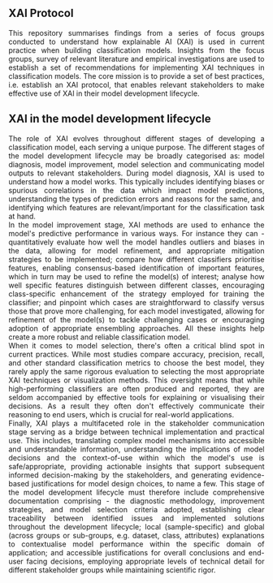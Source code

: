 ## XAI Protocol

<div align="justify">
This repository summarises findings from a series of focus groups conducted to understand how explainable AI (XAI) is used in current practice when building classification models. Insights from the focus groups, survey of relevant literature and empirical investigations are used to establish a set of recommendations for implementing XAI techniques in classification models. The core mission is to provide a set of best practices, i.e. establish an XAI protocol, that enables relevant stakeholders to make effective use of XAI in their model development lifecycle. 
</div>

## XAI in the model development lifecycle

<div align="justify">
The role of XAI evolves throughout different stages of developing a classification model, each serving a unique purpose. The different stages of the model development lifecycle may be broadly categorised as: model diagnosis, model improvement, model selection and communicating model outputs to relevant stakeholders. During model diagnosis, XAI is used to understand how a model works. This typically includes identifying biases or spurious correlations in the data which impact model predictions, understanding the types of prediction errors and reasons for the same, and identifying which features are relevant/important for the classification task at hand. 
</div>

<div align="justify">
In the model improvement stage, XAI methods are used to enhance the model's predictive performance in various ways. For instance they can - quantitatively evaluate how well the model handles outliers and biases in the data, allowing for model refinement, and appropriate mitigation strategies to be implemented; compare how different classifiers prioritise features, enabling consensus-based identification of important features, which in turn may be used to refine the model(s) of interest; analyse how well specific features distinguish between different classes, encouraging class-specific enhancement of the strategy employed for training the classifier; and pinpoint which cases are straightforward to classify versus those that prove more challenging, for each model investigated, allowing for refinement of the model(s) to tackle challenging cases or encouraging adoption of appropriate ensembling approaches. All these insights help create a more robust and reliable classification model. 
</div>

<div align="justify">
When it comes to model selection, there's often a critical blind spot in current practices. While most studies compare accuracy, precision, recall, and other standard classification metrics to choose the best model, they rarely apply the same rigorous evaluation to selecting the most appropriate XAI techniques or visualization methods. This oversight means that while high-performing classifiers are often produced and reported, they are seldom accompanied by effective tools for explaining or visualising their decisions. As a result they often don't effectively communicate their reasoning to end users, which is crucial for real-world applications. 
</div>

<div align="justify">
Finally, XAI plays a multifaceted role in the stakeholder communication stage serving as a bridge between technical implementation and practical use. This includes, translating complex model mechanisms into accessible and understandable information, understanding the implications of model decisions and the context-of-use within which the model's use is safe/appropriate, providing actionable insights that support subsequent informed decision-making by the stakeholders, and generating evidence-based justifications for model design choices, to name a few. This stage of the model development lifecycle must therefore include comprehensive documentation comprising - the diagnostic methodology, improvement strategies, and model selection criteria adopted, establishing clear traceability between identified issues and implemented solutions throughout the development lifecycle; local (sample-specific) and global (across groups or sub-groups, e.g. dataset, class, attributes) explanations to contextualise model performance within the specific domain of application; and accessible justifications for overall conclusions and end-user facing decisions, employing appropriate levels of technical detail for different stakeholder groups while maintaining scientific rigor.
</div>
